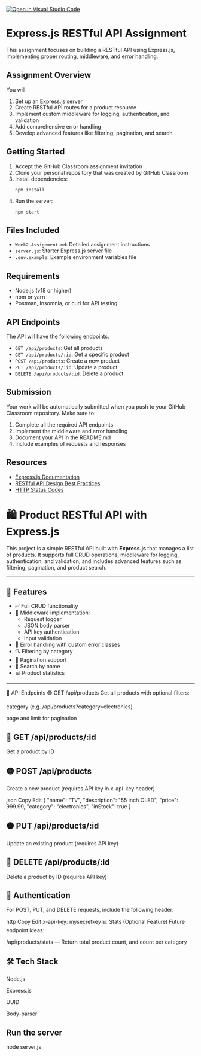 [![Open in Visual Studio Code](https://classroom.github.com/assets/open-in-vscode-2e0aaae1b6195c2367325f4f02e2d04e9abb55f0b24a779b69b11b9e10269abc.svg)](https://classroom.github.com/online_ide?assignment_repo_id=19777092&assignment_repo_type=AssignmentRepo)
# Express.js RESTful API Assignment

This assignment focuses on building a RESTful API using Express.js, implementing proper routing, middleware, and error handling.

## Assignment Overview

You will:
1. Set up an Express.js server
2. Create RESTful API routes for a product resource
3. Implement custom middleware for logging, authentication, and validation
4. Add comprehensive error handling
5. Develop advanced features like filtering, pagination, and search

## Getting Started

1. Accept the GitHub Classroom assignment invitation
2. Clone your personal repository that was created by GitHub Classroom
3. Install dependencies:
   ```
   npm install
   ```
4. Run the server:
   ```
   npm start
   ```

## Files Included

- `Week2-Assignment.md`: Detailed assignment instructions
- `server.js`: Starter Express.js server file
- `.env.example`: Example environment variables file

## Requirements

- Node.js (v18 or higher)
- npm or yarn
- Postman, Insomnia, or curl for API testing

## API Endpoints

The API will have the following endpoints:

- `GET /api/products`: Get all products
- `GET /api/products/:id`: Get a specific product
- `POST /api/products`: Create a new product
- `PUT /api/products/:id`: Update a product
- `DELETE /api/products/:id`: Delete a product

## Submission

Your work will be automatically submitted when you push to your GitHub Classroom repository. Make sure to:

1. Complete all the required API endpoints
2. Implement the middleware and error handling
3. Document your API in the README.md
4. Include examples of requests and responses

## Resources

- [Express.js Documentation](https://expressjs.com/)
- [RESTful API Design Best Practices](https://restfulapi.net/)
- [HTTP Status Codes](https://developer.mozilla.org/en-US/docs/Web/HTTP/Status)

# 🛍️ Product RESTful API with Express.js

This project is a simple RESTful API built with **Express.js** that manages a list of products. It supports full CRUD operations, middleware for logging, authentication, and validation, and includes advanced features such as filtering, pagination, and product search.

---

## 🚀 Features

- ✅ Full CRUD functionality
- 🧱 Middleware implementation:
  - Request logger
  - JSON body parser
  - API key authentication
  - Input validation
- 🧰 Error handling with custom error classes
- 🔍 Filtering by category
- 🔢 Pagination support
- 🔎 Search by name
- 📊 Product statistics

---

🧪 API Endpoints
🟢 GET /api/products
Get all products with optional filters:

category (e.g. /api/products?category=electronics)

page and limit for pagination

## 🔵 GET /api/products/:id
Get a product by ID

## 🟡 POST /api/products
Create a new product (requires API key in x-api-key header)

json
Copy
Edit
{
  "name": "TV",
  "description": "55 inch OLED",
  "price": 999.99,
  "category": "electronics",
  "inStock": true
}
## 🟠 PUT /api/products/:id
Update an existing product (requires API key)

## 🔴 DELETE /api/products/:id
Delete a product by ID (requires API key)

## 🔐 Authentication
For POST, PUT, and DELETE requests, include the following header:

http
Copy
Edit
x-api-key: mysecretkey
📊 Stats (Optional Feature)
Future endpoint ideas:

/api/products/stats — Return total product count, and count per category

## 🛠 Tech Stack
Node.js

Express.js

UUID

Body-parser

## Run the server 
node server.js

